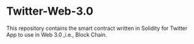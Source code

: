 # Twitter-Web-3.0
This repository contains the smart contract written in Solidity for Twitter App to use in Web 3.0 ,i.e., Block Chain. 
